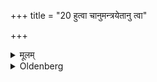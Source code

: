 +++
title = "20 हुत्वा चानुमन्त्रयेतानु त्वा"

+++

<details><summary>मूलम्</summary>

हुत्वा चानुमन्त्रयेतानु त्वा माता मन्यतामिति २०
</details>

<details><summary>Oldenberg</summary>

20. And after having sacrificed, he should recite over (the cow the verse), 'May thy mother give leave to thee' (ibid. 6).
</details>
